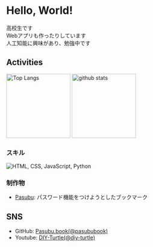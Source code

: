 # Hello, World!
高校生です<br>
Webアプリも作ったりしています<br>
人工知能に興味があり、勉強中です

## Activities
<div align="left"> 
  <img alt="Top Langs" height="170px" src="https://github-readme-stats.vercel.app/api?username=pasububook" />
  <img alt="github stats" height="170px" src="https://github-readme-stats.vercel.app/api/top-langs/?username=pasububook" />
</div>

### スキル
<img alt="HTML, CSS, JavaScript, Python" src="https://skillicons.dev/icons?theme=dark&perline=7&i=html,css,js,python">

### 制作物
- [Pasubu](https://github.com/pasububook/Pasubu): パスワード機能をつけようとしたブックマーク

## SNS
- GitHub: [Pasubu.book(@pasububook)](https://github.com/pasububook)
- Youtube: [DIY-Turtle(@diy-turtle)](https://www.youtube.com/@diy-turtle)
